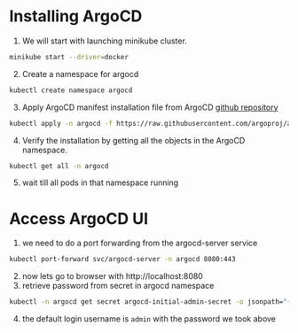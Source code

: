 # Installing ArgoCD
1. We will start with launching minikube cluster.
```bash
minikube start --driver=docker
```
2. Create a namespace for argocd
```bash
kubectl create namespace argocd
```
3. Apply ArgoCD manifest installation file from ArgoCD [github repository](https://github.com/argoproj/argo-cd/releases) 
```bash
kubectl apply -n argocd -f https://raw.githubusercontent.com/argoproj/argo-cd/v2.8.4/manifests/install.yaml
```
4. Verify the installation by getting all the objects in the ArgoCD namespace.
```bash
kubectl get all -n argocd
```
5. wait till all pods in that namespace running

# Access ArgoCD UI
1. we need to do a port forwarding from the argocd-server service
```bash
kubectl port-forward svc/argocd-server -n argocd 8080:443
```
2. now lets go to browser with http://localhost:8080
3. retrieve password from secret in argocd namespace
```bash
kubectl -n argocd get secret argocd-initial-admin-secret -o jsonpath="{.data.password}" | base64 -d; echo
```
4. the default login username is ```admin``` with the password we took above
